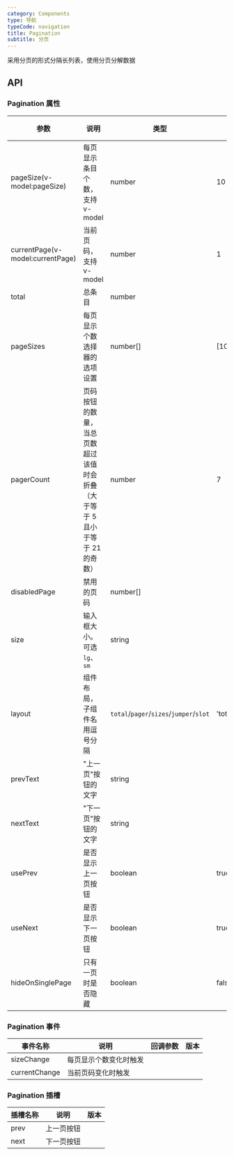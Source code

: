 ```yaml
---
category: Components
type: 导航
typeCode: navigation
title: Pagination
subtitle: 分页
---
```


采用分页的形式分隔长列表，使用分页分解数据

## API

### Pagination 属性

| 参数                               | 说明                                        | 类型                                      | 默认值                             | 版本  |
|----------------------------------|-------------------------------------------|-----------------------------------------|---------------------------------|-----|
| pageSize(v-model:pageSize)       | 每页显示条目个数，支持v-model                        | number                                  | 10                              |     |
| currentPage(v-model:currentPage) | 当前页码，支持v-model                            | number                                  | 1                               |     |
| total                            | 总条目                                       | number                                  |                                 |     |
| pageSizes            |  每页显示个数选择器的选项设置                           | number[]                                | [10, 20, 30, 40, 50, 100]       |     |
| pagerCount            | 页码按钮的数量，当总页数超过该值时会折叠（大于等于 5 且小于等于 21 的奇数） | number                                  | 7                               |     |
| disabledPage            | 禁用的页码                                     | number[]                                |                                 |     |
| size                    | 输入框大小。可选 `lg`、`sm`                        | string                                  |                                 |  |
| layout                    | 组件布局，子组件名用逗号分隔                            | `total`/`pager`/`sizes`/`jumper`/`slot` | 'total,pager,sizes,jumper,slot' |  |
| prevText                    | "上一页"按钮的文字                                | string                                  |                                 |  |
| nextText                    | "下一页"按钮的文字                                | string                                  |                                 |  |
| usePrev                    | 是否显示上一页按钮                                 | boolean                                 | true                            |  |
| useNext                    | 是否显示下一页按钮                                 | boolean                                 | true                            |  |
| hideOnSinglePage            | 只有一页时是否隐藏                                 | boolean                                 | false                            |  |


### Pagination 事件

| 事件名称         | 说明                            | 回调参数 | 版本    |
|--------------|-------------------------------|------|-------|
| sizeChange   | 每页显示个数变化时触发                   |      |       |
| currentChange  | 当前页码变化时触发                     |      |       |


### Pagination 插槽

| 插槽名称 | 说明    | 版本  |
|------|-------|-----|
| prev | 上一页按钮 |     |
| next | 下一页按钮 |     |
